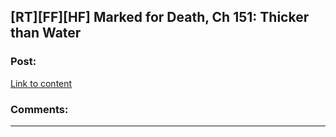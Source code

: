 ## [RT][FF][HF] Marked for Death, Ch 151: Thicker than Water​

### Post:

[Link to content](https://forums.sufficientvelocity.com/threads/marked-for-death-a-rational-naruto-quest.24481/page-2734#post-9117630)

### Comments:

---

